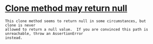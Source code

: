 # [Clone method may return null](https://spotbugs.readthedocs.io/en/latest/bugDescriptions.html#NP_CLONE_COULD_RETURN_NULL)

    This clone method seems to return null in some circumstances, but clone is never
    allowed to return a null value.  If you are convinced this path is unreachable, throw an AssertionError
    instead.